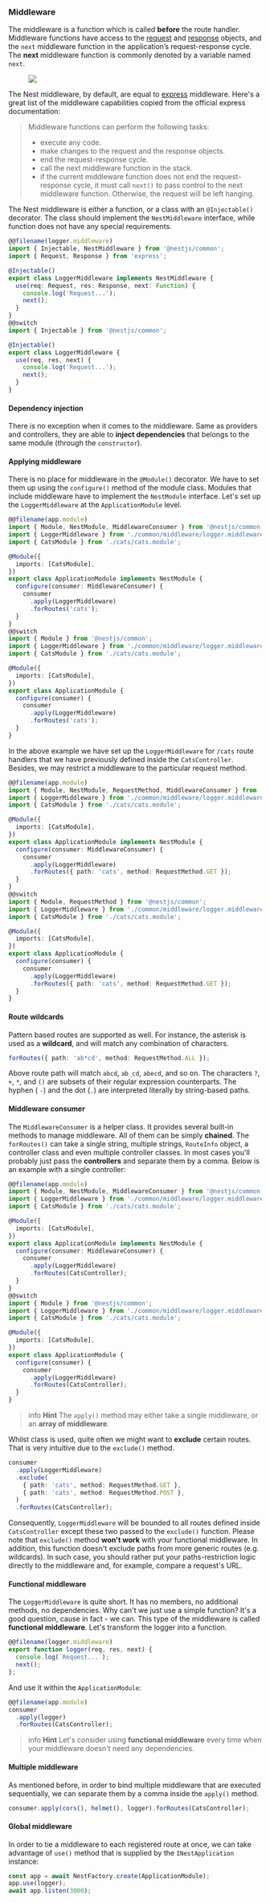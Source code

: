 ### Middleware

The middleware is a function which is called **before** the route handler. Middleware functions have access to the [request](http://expressjs.com/en/4x/api.html#req) and [response](http://expressjs.com/en/4x/api.html#res) objects, and the `next` middleware function in the application’s request-response cycle. The **next** middleware function is commonly denoted by a variable named `next`.

<figure><img src="/assets/Middlewares_1.png" /></figure>

The Nest middleware, by default, are equal to [express](http://expressjs.com/en/guide/using-middleware.html) middleware. Here's a great list of the middleware capabilities copied from the official express documentation:

<blockquote class="external">
  Middleware functions can perform the following tasks:
  <ul>
    <li>execute any code.</li>
    <li>make changes to the request and the response objects.</li>
    <li>end the request-response cycle.</li>
    <li>call the next middleware function in the stack.</li>
    <li>if the current middleware function does not end the request-response cycle, it must call <code>next()</code> to
      pass control to the next middleware function. Otherwise, the request will be left hanging.</li>
  </ul>
</blockquote>

The Nest middleware is either a function, or a class with an `@Injectable()` decorator. The class should implement the `NestMiddleware` interface, while function does not have any special requirements.

```typescript
@@filename(logger.middleware)
import { Injectable, NestMiddleware } from '@nestjs/common';
import { Request, Response } from 'express';

@Injectable()
export class LoggerMiddleware implements NestMiddleware {
  use(req: Request, res: Response, next: Function) {
    console.log('Request...');
    next();
  }
}
@@switch
import { Injectable } from '@nestjs/common';

@Injectable()
export class LoggerMiddleware {
  use(req, res, next) {
    console.log('Request...');
    next();
  }
}
```

#### Dependency injection

There is no exception when it comes to the middleware. Same as providers and controllers, they are able to **inject dependencies** that belongs to the same module (through the `constructor`).

#### Applying middleware

There is no place for middleware in the `@Module()` decorator. We have to set them up using the `configure()` method of the module class. Modules that include middleware have to implement the `NestModule` interface. Let's set up the `LoggerMiddleware` at the `ApplicationModule` level.

```typescript
@@filename(app.module)
import { Module, NestModule, MiddlewareConsumer } from '@nestjs/common';
import { LoggerMiddleware } from './common/middleware/logger.middleware';
import { CatsModule } from './cats/cats.module';

@Module({
  imports: [CatsModule],
})
export class ApplicationModule implements NestModule {
  configure(consumer: MiddlewareConsumer) {
    consumer
      .apply(LoggerMiddleware)
      .forRoutes('cats');
  }
}
@@switch
import { Module } from '@nestjs/common';
import { LoggerMiddleware } from './common/middleware/logger.middleware';
import { CatsModule } from './cats/cats.module';

@Module({
  imports: [CatsModule],
})
export class ApplicationModule {
  configure(consumer) {
    consumer
      .apply(LoggerMiddleware)
      .forRoutes('cats');
  }
}
```

In the above example we have set up the `LoggerMiddleware` for `/cats` route handlers that we have previously defined inside the `CatsController`. Besides, we may restrict a middleware to the particular request method.

```typescript
@@filename(app.module)
import { Module, NestModule, RequestMethod, MiddlewareConsumer } from '@nestjs/common';
import { LoggerMiddleware } from './common/middleware/logger.middleware';
import { CatsModule } from './cats/cats.module';

@Module({
  imports: [CatsModule],
})
export class ApplicationModule implements NestModule {
  configure(consumer: MiddlewareConsumer) {
    consumer
      .apply(LoggerMiddleware)
      .forRoutes({ path: 'cats', method: RequestMethod.GET });
  }
}
@@switch
import { Module, RequestMethod } from '@nestjs/common';
import { LoggerMiddleware } from './common/middleware/logger.middleware';
import { CatsModule } from './cats/cats.module';

@Module({
  imports: [CatsModule],
})
export class ApplicationModule {
  configure(consumer) {
    consumer
      .apply(LoggerMiddleware)
      .forRoutes({ path: 'cats', method: RequestMethod.GET });
  }
}
```

#### Route wildcards

Pattern based routes are supported as well. For instance, the asterisk is used as a **wildcard**, and will match any combination of characters.

```typescript
forRoutes({ path: 'ab*cd', method: RequestMethod.ALL });
```

Above route path will match `abcd`, `ab_cd`, `abecd`, and so on. The characters `?`, `+`, `*`, and `()` are subsets of their regular expression counterparts. The hyphen ( `-`) and the dot (`.`) are interpreted literally by string-based paths.

#### Middleware consumer

The `MiddlewareConsumer` is a helper class. It provides several built-in methods to manage middleware. All of them can be simply **chained**. The `forRoutes()` can take a single string, multiple strings, `RouteInfo` object, a controller class and even multiple controller classes. In most cases you'll probably just pass the **controllers** and separate them by a comma. Below is an example with a single controller:

```typescript
@@filename(app.module)
import { Module, NestModule, MiddlewareConsumer } from '@nestjs/common';
import { LoggerMiddleware } from './common/middleware/logger.middleware';
import { CatsModule } from './cats/cats.module';

@Module({
  imports: [CatsModule],
})
export class ApplicationModule implements NestModule {
  configure(consumer: MiddlewareConsumer) {
    consumer
      .apply(LoggerMiddleware)
      .forRoutes(CatsController);
  }
}
@@switch
import { Module } from '@nestjs/common';
import { LoggerMiddleware } from './common/middleware/logger.middleware';
import { CatsModule } from './cats/cats.module';

@Module({
  imports: [CatsModule],
})
export class ApplicationModule {
  configure(consumer) {
    consumer
      .apply(LoggerMiddleware)
      .forRoutes(CatsController);
  }
}
```

> info **Hint** The `apply()` method may either take a single middleware, or an **array of middleware**.

Whilst class is used, quite often we might want to **exclude** certain routes. That is very intuitive due to the `exclude()` method.

```typescript
consumer
  .apply(LoggerMiddleware)
  .exclude(
    { path: 'cats', method: RequestMethod.GET },
    { path: 'cats', method: RequestMethod.POST },
  )
  .forRoutes(CatsController);
```

Consequently, `LoggerMiddleware` will be bounded to all routes defined inside `CatsController` except these two passed to the `exclude()` function. Please note that `exclude()` method **won't work** with your functional middleware. In addition, this function doesn't exclude paths from more generic routes (e.g. wildcards). In such case, you should rather put your paths-restriction logic directly to the middleware and, for example, compare a request's URL.

#### Functional middleware

The `LoggerMiddleware` is quite short. It has no members, no additional methods, no dependencies. Why can't we just use a simple function? It's a good question, cause in fact - we can. This type of the middleware is called **functional middleware**. Let's transform the logger into a function.

```typescript
@@filename(logger.middleware)
export function logger(req, res, next) {
  console.log(`Request...`);
  next();
};
```

And use it within the `ApplicationModule`:

```typescript
@@filename(app.module)
consumer
  .apply(logger)
  .forRoutes(CatsController);
```

> info **Hint** Let's consider using **functional middleware** every time when your middleware doesn't need any dependencies.

#### Multiple middleware

As mentioned before, in order to bind multiple middleware that are executed sequentially, we can separate them by a comma inside the `apply()` method.

```typescript
consumer.apply(cors(), helmet(), logger).forRoutes(CatsController);
```

#### Global middleware

In order to tie a middleware to each registered route at once, we can take advantage of `use()` method that is supplied by the `INestApplication` instance:

```typescript
const app = await NestFactory.create(ApplicationModule);
app.use(logger);
await app.listen(3000);
```
